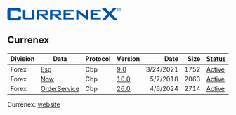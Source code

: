 [![Currenex](https://github.com/Open-Markets-Initiative/Directory/blob/main/Organizations/Currenex/Images/Logo.png)](https://currenex.com)


## Currenex

| Division | Data | Protocol | Version | Date | Size | [Status][Omi.Glossary.Status] | [Testing][Omi.Glossary.Testing] | Specification |
| --- | --- | --- | --- | ---: | ---: | --- | --- | --- |
| Forex | [Esp][Currenex.Forex.Esp.Cbp.v9.0.Dissector] | Cbp | [9.0][Currenex.Forex.Esp.Cbp.v9.0.Dissector] | 3/24/2021 | 1752 | [Active][Omi.Glossary.Status.Active] | [Beta][Omi.Glossary.Testing.Beta] | [url][Currenex.Forex.Esp.Cbp.v9.0.Url] - [pdf][Currenex.Forex.Esp.Cbp.v9.0.Pdf] |
| Forex | [Now][Currenex.Forex.Now.Cbp.v10.0.Dissector] | Cbp | [10.0][Currenex.Forex.Now.Cbp.v10.0.Dissector] | 5/7/2018 | 2063 | [Active][Omi.Glossary.Status.Active] | [Beta][Omi.Glossary.Testing.Beta] | [url][Currenex.Forex.Now.Cbp.v10.0.Url] - [pdf][Currenex.Forex.Now.Cbp.v10.0.Pdf] |
| Forex | [OrderService][Currenex.Forex.OrderService.Cbp.v26.0.Dissector] | Cbp | [26.0][Currenex.Forex.OrderService.Cbp.v26.0.Dissector] | 4/6/2024 | 2714 | [Active][Omi.Glossary.Status.Active] | [Beta][Omi.Glossary.Testing.Beta] | [url][Currenex.Forex.OrderService.Cbp.v26.0.Url] - [pdf][Currenex.Forex.OrderService.Cbp.v26.0.Pdf] |


Currenex: [website](https://currenex.com "Go to Currenex")


[Omi.Glossary.Status]: https://github.com/Open-Markets-Initiative/Directory/blob/main/Glossary/Status.md "Protocol Deployment Status"
[Omi.Glossary.Status.Active]: https://github.com/Open-Markets-Initiative/Directory/blob/main/Glossary/Status.md "Deployment Status: Protocol is in active production"
[Omi.Glossary.Status.Deprecated]: https://github.com/Open-Markets-Initiative/Directory/blob/main/Glossary/Status.md "Deployment Status: Protocol is no longer in active use"
[Omi.Glossary.Status.Future]: https://github.com/Open-Markets-Initiative/Directory/blob/main/Glossary/Status.md "Deployment Status: Protocol is not yet deployed to an active production environment"
[Omi.Glossary.Status.Unknown]: https://github.com/Open-Markets-Initiative/Directory/blob/main/Glossary/Status.md "Deployment Status: Protocol deployment status is unknown"
[Omi.Glossary.Status.Header]: https://github.com/Open-Markets-Initiative/Directory/blob/main/Glossary/Status.md "Deployment Status: Header only protocol provided for debugging"
[Omi.Glossary.Testing]: https://github.com/Open-Markets-Initiative/Directory/blob/main/Glossary/Testing.md "Protocol Testing Status"
[Omi.Glossary.Testing.Verified]: https://github.com/Open-Markets-Initiative/Directory/blob/main/Glossary/Testing.md "Testing Status: Protocol has been tested on live data"
[Omi.Glossary.Testing.Incomplete]: https://github.com/Open-Markets-Initiative/Directory/blob/main/Glossary/Testing.md "Testing Status: Protocol has been tested on live data but contains known issues"
[Omi.Glossary.Testing.Beta]: https://github.com/Open-Markets-Initiative/Directory/blob/main/Glossary/Testing.md "Testing Status: Protocol has not been tested and structure is speculative"
[Omi.Glossary.Testing.Untested]: https://github.com/Open-Markets-Initiative/Directory/blob/main/Glossary/Testing.md "Testing Status: Protocol has not been tested on live data"

[Currenex.Forex.Esp.Cbp.v9.0.Dissector]: https://github.com/Open-Markets-Initiative/wireshark-lua/blob/main/Currenex/Currenex_Forex_Esp_Cbp_v9_0_Dissector.lua "Currenex Forex Esp Cbp v9.0 Wireshark Dissector"
[Currenex.Forex.Esp.Cbp.v9.0.Url]: https://www.currenex.com/support "Currenex 9.0 Url"
[Currenex.Forex.Esp.Cbp.v9.0.Pdf]: https://github.com/Open-Markets-Initiative/Directory/blob/main/Organizations/Currenex/Specifications/Esp/Currenex.Forex.Esp.Cbp.v9.pdf "Currenex 9.0 Pdf"
[Currenex.Forex.Now.Cbp.v10.0.Dissector]: https://github.com/Open-Markets-Initiative/wireshark-lua/blob/main/Currenex/Currenex_Forex_Now_Cbp_v10_0_Dissector.lua "Currenex Forex Now Cbp v10.0 Wireshark Dissector"
[Currenex.Forex.Now.Cbp.v10.0.Url]: https://www.currenex.com/support "Currenex 10.0 Url"
[Currenex.Forex.Now.Cbp.v10.0.Pdf]: https://github.com/Open-Markets-Initiative/Directory/blob/main/Organizations/Currenex/Specifications/Now/Currenex.Forex.Now.Cbp.v10.pdf "Currenex 10.0 Pdf"
[Currenex.Forex.OrderService.Cbp.v26.0.Dissector]: https://github.com/Open-Markets-Initiative/wireshark-lua/blob/main/Currenex/Currenex_Forex_OrderService_Cbp_v26_0_Dissector.lua "Currenex Forex OrderService Cbp v26.0 Wireshark Dissector"
[Currenex.Forex.OrderService.Cbp.v26.0.Url]: https://www.currenex.com/support "Currenex 26.0 Url"
[Currenex.Forex.OrderService.Cbp.v26.0.Pdf]: https://github.com/Open-Markets-Initiative/Directory/blob/main/Organizations/Currenex/Specifications/OrderService/Currenex.Forex.OrderService.Cbp.v26.pdf "Currenex 26.0 Pdf"
